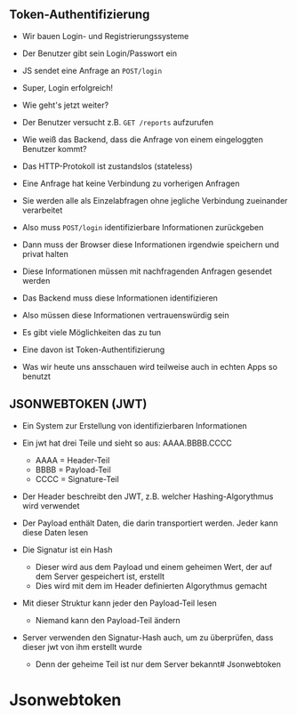 ## Token-Authentifizierung

- Wir bauen Login- und Registrierungssysteme
- Der Benutzer gibt sein Login/Passwort ein
- JS sendet eine Anfrage an `POST/login`
- Super, Login erfolgreich!

- Wie geht's jetzt weiter?
- Der Benutzer versucht z.B. `GET /reports` aufzurufen
- Wie weiß das Backend, dass die Anfrage von einem eingeloggten Benutzer kommt?
- Das HTTP-Protokoll ist zustandslos (stateless)
- Eine Anfrage hat keine Verbindung zu vorherigen Anfragen
- Sie werden alle als Einzelabfragen ohne jegliche Verbindung zueinander verarbeitet
- Also muss `POST/login` identifizierbare Informationen zurückgeben
- Dann muss der Browser diese Informationen irgendwie speichern und privat halten
- Diese Informationen müssen mit nachfragenden Anfragen gesendet werden
- Das Backend muss diese Informationen identifizieren
- Also müssen diese Informationen vertrauenswürdig sein
- Es gibt viele Möglichkeiten das zu tun
- Eine davon ist Token-Authentifizierung
- Was wir heute uns ansschauen wird teilweise auch in echten Apps so benutzt

## JSONWEBTOKEN (JWT)

- Ein System zur Erstellung von identifizierbaren Informationen
- Ein jwt hat drei Teile und sieht so aus: AAAA.BBBB.CCCC
  - AAAA = Header-Teil
  - BBBB = Payload-Teil
  - CCCC = Signature-Teil

- Der Header beschreibt den JWT, z.B. welcher Hashing-Algorythmus wird verwendet
- Der Payload enthält Daten, die darin transportiert werden. Jeder kann diese Daten lesen
- Die Signatur ist ein Hash
  - Dieser wird aus dem Payload und einem geheimen Wert, der auf dem Server gespeichert ist, erstellt
  - Dies wird mit dem im Header definierten Algorythmus gemacht

- Mit dieser Struktur kann jeder den Payload-Teil lesen
  - Niemand kann den Payload-Teil ändern

- Server verwenden den Signatur-Hash auch, um zu überprüfen, dass dieser jwt von ihm erstellt wurde
  - Denn der geheime Teil ist nur dem Server bekannt# Jsonwebtoken
# Jsonwebtoken

